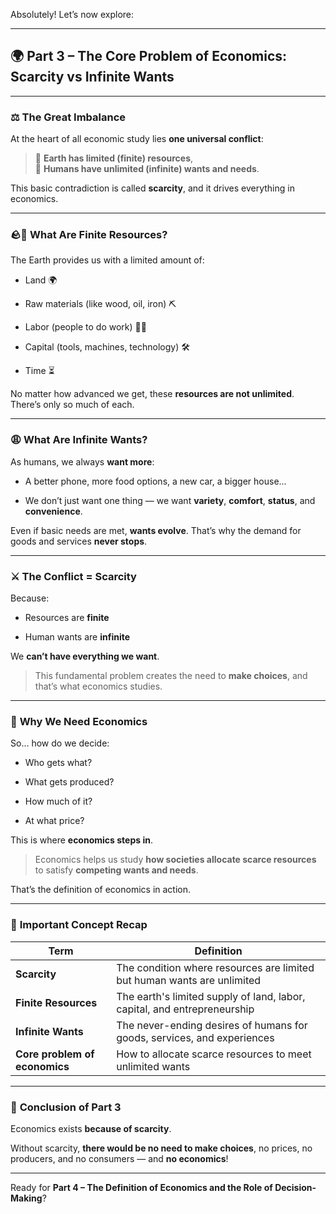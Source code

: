 Absolutely! Let’s now explore:

---

## 🌍 **Part 3 – The Core Problem of Economics: Scarcity vs Infinite Wants**

---

### ⚖️ **The Great Imbalance**

At the heart of all economic study lies **one universal conflict**:

> 🔸 **Earth has limited (finite) resources**,  
> 🔸 **Humans have unlimited (infinite) wants and needs**.

This basic contradiction is called **scarcity**, and it drives everything in economics.

---

### 🪨🌾 **What Are Finite Resources?**

The Earth provides us with a limited amount of:

- Land 🌍
    
- Raw materials (like wood, oil, iron) ⛏
    
- Labor (people to do work) 🧑‍🏭
    
- Capital (tools, machines, technology) 🛠
    
- Time ⏳
    

No matter how advanced we get, these **resources are not unlimited**. There’s only so much of each.

---

### 😩 **What Are Infinite Wants?**

As humans, we always **want more**:

- A better phone, more food options, a new car, a bigger house...
    
- We don’t just want one thing — we want **variety**, **comfort**, **status**, and **convenience**.
    

Even if basic needs are met, **wants evolve**. That’s why the demand for goods and services **never stops**.

---

### ⚔️ **The Conflict = Scarcity**

Because:

- Resources are **finite**
    
- Human wants are **infinite**
    

We **can’t have everything we want**.

> This fundamental problem creates the need to **make choices**, and that’s what economics studies.

---

### 🧮 **Why We Need Economics**

So… how do we decide:

- Who gets what?
    
- What gets produced?
    
- How much of it?
    
- At what price?
    

This is where **economics steps in**.

> Economics helps us study **how societies allocate scarce resources** to satisfy **competing wants and needs**.

That’s the definition of economics in action.

---

### 🧠 **Important Concept Recap**

|Term|Definition|
|---|---|
|**Scarcity**|The condition where resources are limited but human wants are unlimited|
|**Finite Resources**|The earth's limited supply of land, labor, capital, and entrepreneurship|
|**Infinite Wants**|The never-ending desires of humans for goods, services, and experiences|
|**Core problem of economics**|How to allocate scarce resources to meet unlimited wants|

---

### 🎯 **Conclusion of Part 3**

Economics exists **because of scarcity**.

Without scarcity, **there would be no need to make choices**, no prices, no producers, and no consumers — and **no economics**!

---

Ready for **Part 4 – The Definition of Economics and the Role of Decision-Making**?